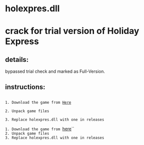 # holexpres.dll
crack for trial version of Holiday Express  
==========================================

details:   
----------

bypassed trial check and marked as Full-Version. 

instructions:  
---------------
<code>
1. Download the game from <a href="[https://www.apunkagames.biz/2015/06/holiday-express-game.html]" rel="nofollow noreferrer">Here</a><br>
2. Unpack game files<br>
3. Replace holexpres.dll with one in releases
</code>
  
`1. Download the game from `[here](https://www.apunkagames.biz/2015/06/holiday-express-game.html)``  
`2. Unpack game files`  
`3. Replace holexpres.dll with one in releases`  

